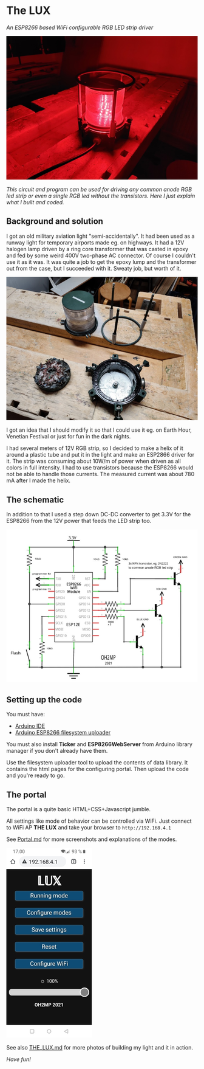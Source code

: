 # The LUX

_An ESP8266 based WiFi configurable RGB LED strip driver_

![MIL light](img/20210327_200221.jpg)

_This circuit and program can be used for driving any common anode RGB led strip or even a single RGB led
without the transistors. Here I just explain what I built and coded._

## Background and solution

I got an old military aviation light "semi-accidentally". It had been used as a runway light for temporary 
airports made eg. on highways. It had a 12V halogen lamp driven by a ring core transformer that was casted 
in epoxy and fed by some weird 400V two-phase AC connector. Of course I couldn't use it as it was. It was 
quite a job to get the epoxy lump and the transformer out from the case, but I succeeded with it. Sweaty 
job, but worth of it.

![The light unassebled](img/20210320_230801.jpg)

I got an idea that I should modify it so that I could use it eg. on Earth Hour, Venetian Festival or just
for fun in the dark nights.

I had several meters of 12V RGB strip, so I decided to make a helix of it around a plastic tube and 
put it in the light and make an ESP2866 driver for it. The strip was consuming about 10W/m of power when
driven as all colors in full intensity. I had to use transistors because the ESP8266 would not be able
to handle those currents. The measured current was about 780 mA after I made the helix.

## The schematic
In addition to that I used a step down DC-DC converter to get 3.3V for the ESP8266 from the 12V
power that feeds the LED strip too.

![The schematic](img/the_lux_schema.jpg)

## Setting up the code

You must have:

- [Arduino IDE](https://www.arduino.cc/en/main/software)
- [Arduino ESP8266 filesystem uploader](https://github.com/esp8266/arduino-esp8266fs-plugin)

You must also install __Ticker__ and __ESP8266WebServer__ from Arduino library manager if you don't
already have them.

Use the filesystem uploader tool to upload the contents of data library. It contains the html pages for
the configuring portal. Then upload the code and you're ready to go.

## The portal

The portal is a quite basic HTML+CSS+Javascript jumble.

All settings like mode of behavior can be controlled via WiFi. Just connect to WiFi AP __THE LUX__ and
take your browser to `http://192.168.4.1`

See [Portal.md](Portal.md) for more screenshots and explanations of the modes.

![Portal frontpage](ui/20210327_170023.jpg)

See also [THE_LUX.md](THE_LUX.md) for more photos of building my light and it in action.

_Have fun!_

